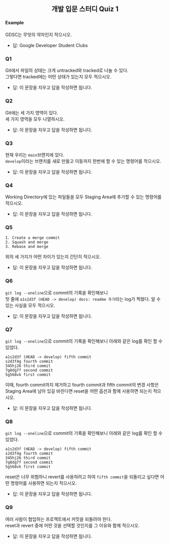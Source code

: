 ## <p style="text-align:center;">개발 입문 스터디 Quiz 1</p>

#### Example

GDSC는 무엇의 약자인지 적으시오.

- 답: Google Developer Student Clubs

### Q1

Git에서 파일의 상태는 크게 untracked와 tracked로 나눌 수 있다.  
그렇다면 tracked에는 어떤 상태가 있는지 모두 적으시오.

- 답: 이 문장을 지우고 답을 작성하면 됩니다.

### Q2

Git에는 세 가지 영역이 있다.  
세 가지 영역을 모두 나열하시오.

- 답: 이 문장을 지우고 답을 작성하면 됩니다.

### Q3

현재 우리는 `main`브랜치에 있다.  
`develop`이라는 브랜치를 새로 만들고 이동까지 한번에 할 수 있는 명령어를 적으시오.

- 답: 이 문장을 지우고 답을 작성하면 됩니다.

### Q4

Working Directory에 있는 파일들을 모두 Staging Area에 추가할 수 있는 명령어를 적으시오.

- 답: 이 문장을 지우고 답을 작성하면 됩니다.

### Q5

```
1. Create a merge commit
2. Squash and merge
3. Rebase and merge
```

위의 세 가지가 어떤 차이가 있는지 간단히 적으시오.

- 답: 이 문장을 지우고 답을 작성하면 됩니다.

### Q6

`git log --oneline`으로 commit의 기록을 확인해보니  
첫 줄에 `a1s2d3f (HEAD -> develop) docs: readme 추가`라는 log가 찍혔다.
알 수 있는 사실을 모두 적으시오.

- 답: 이 문장을 지우고 답을 작성하면 됩니다.

### Q7

`git log --oneline`으로 commit의 기록을 확인해보니 아래와 같은 log를 확인 할 수 있었다.

```
a1s2d3f (HEAD -> develop) fifth commit
s2d3f4g fourth commit
345hj26 third commit
7g8dg7f second commit
5g568vk first commit
```

이때, fourth commit까지 제거하고 fourth commit과 fifth commit의 변경 사항은
Staging Area에 남아 있길 바란다면 reset을 어떤 옵션과 함께 사용하면 되는지 적으시오.

- 답: 이 문장을 지우고 답을 작성하면 됩니다.

### Q8

`git log --oneline`으로 commit의 기록을 확인해보니 아래와 같은 log를 확인 할 수 있었다.

```
a1s2d3f (HEAD -> develop) fifth commit
s2d3f4g fourth commit
345hj26 third commit
7g8dg7f second commit
5g568vk first commit
```

reset은 너무 위험하니 revert를 사용하려고 하여 `fifth commit`을 되돌리고 싶다면
어떤 명령어를 사용하면 되는지 적으시오.

- 답: 이 문장을 지우고 답을 작성하면 됩니다.

### Q9

여러 사람이 협업하는 프로젝트에서 커밋을 되돌려야 한다.  
reset과 revert 중에 어떤 것을 선택할 것인지를 그 이유와 함께 적으시오.

- 답: 이 문장을 지우고 답을 작성하면 됩니다.
